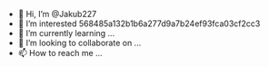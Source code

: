 - 👋 Hi, I’m @Jakub227
- 👀 I’m interested  568485a132b1b6a277d9a7b24ef93fca03cf2cc3
- 🌱 I’m currently learning ...
- 💞️ I’m looking to collaborate on ...
- 📫 How to reach me ...

<!---
Jakub227/Jakub227 is a ✨ special ✨ repository because its `README.md` (this file) appears on your GitHub profile.
You can click the Preview link to take a look at your changes.
--->
